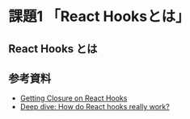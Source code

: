 # 課題1 「React Hooksとは」

<!-- START doctoc -->
<!-- END doctoc -->

## React Hooks とは

## 参考資料

- [Getting Closure on React Hooks](https://www.swyx.io/hooks/)
- [Deep dive: How do React hooks really work?](https://www.netlify.com/blog/2019/03/11/deep-dive-how-do-react-hooks-really-work/)